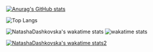 [![Anurag's GitHub stats](https://github-readme-stats.vercel.app/api?username=NatashaDashkovska)](https://github.com/anuraghazra/github-readme-stats)

![Top Langs](https://github-readme-stats.vercel.app/api/top-langs/?username=NatashaDashkovska&langs_count=8&layout=compact)

![NatashaDashkovska's wakatime stats](https://github-readme-stats.vercel.app/api/wakatime?username=NatashaDashkovska)
![wakatime stats](https://github-readme-stats.vercel.app/api/wakatime?username=NatashaDashkovska)

[![NatashaDashkovska's wakatime stats2](https://github-readme-stats.vercel.app/api/wakatime?username=NatashaDashkovska)](https://github.com/anuraghazra/github-readme-stats)
